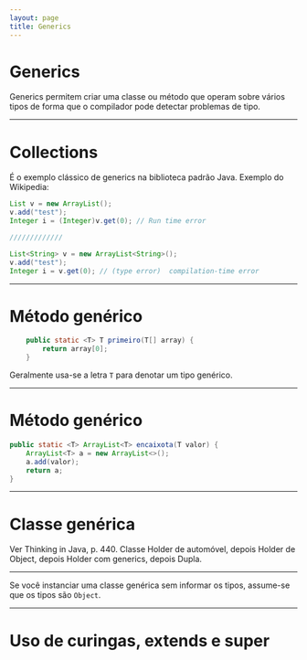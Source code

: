```yaml
---
layout: page
title: Generics
---
```


# Generics

Generics permitem criar uma classe ou método que operam sobre vários tipos de forma que o compilador pode detectar problemas de tipo.

---

# Collections

É o exemplo clássico de generics na biblioteca padrão Java. Exemplo do Wikipedia:

```java
List v = new ArrayList();
v.add("test");
Integer i = (Integer)v.get(0); // Run time error

/////////////

List<String> v = new ArrayList<String>();
v.add("test");
Integer i = v.get(0); // (type error)  compilation-time error
```

---

# Método genérico

```java
	public static <T> T primeiro(T[] array) {
		return array[0];
	}
```

<!-- Alternativas: sobrecarga (uma versão do método para cada tipo) ou usar Object[] (requer cast) -->

Geralmente usa-se a letra `T` para denotar um tipo genérico.

---

# Método genérico

```java
public static <T> ArrayList<T> encaixota(T valor) {
    ArrayList<T> a = new ArrayList<>();
    a.add(valor);
    return a;
}
```

---

# Classe genérica

Ver Thinking in Java, p. 440. Classe Holder de automóvel, depois Holder de Object, depois Holder com generics, depois Dupla.

---

Se você instanciar uma classe genérica sem informar os tipos, assume-se que os tipos são `Object`.

---

# Uso de curingas, extends e super

